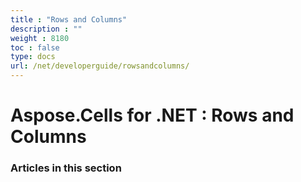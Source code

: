 ```yaml
---
title : "Rows and Columns" 
description : "" 
weight : 8180 
toc : false
type: docs
url: /net/developerguide/rowsandcolumns/
---
```


# Aspose.Cells for .NET : Rows and Columns


### Articles in this section

           

